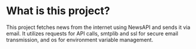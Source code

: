 # What is this project?
This project fetches news from the internet using NewsAPI and sends it via email. It utilizes requests for API calls, smtplib and ssl for secure email transmission, and os for environment variable management.
